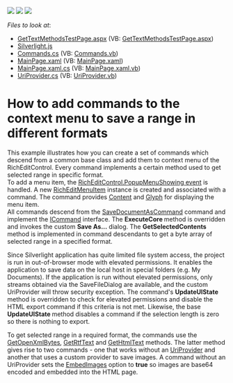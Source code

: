 <!-- default badges list -->
![](https://img.shields.io/endpoint?url=https://codecentral.devexpress.com/api/v1/VersionRange/128606417/12.2.4%2B)
[![](https://img.shields.io/badge/Open_in_DevExpress_Support_Center-FF7200?style=flat-square&logo=DevExpress&logoColor=white)](https://supportcenter.devexpress.com/ticket/details/E2731)
[![](https://img.shields.io/badge/📖_How_to_use_DevExpress_Examples-e9f6fc?style=flat-square)](https://docs.devexpress.com/GeneralInformation/403183)
<!-- default badges end -->
<!-- default file list -->
*Files to look at*:

* [GetTextMethodsTestPage.aspx](./CS/GetTextMethods.Web/GetTextMethodsTestPage.aspx) (VB: [GetTextMethodsTestPage.aspx](./VB/GetTextMethods.Web/GetTextMethodsTestPage.aspx))
* [Silverlight.js](./CS/GetTextMethods.Web/Silverlight.js)
* [Commands.cs](./CS/GetTextMethods/Commands.cs) (VB: [Commands.vb](./VB/GetTextMethods/Commands.vb))
* [MainPage.xaml](./CS/GetTextMethods/MainPage.xaml) (VB: [MainPage.xaml](./VB/GetTextMethods/MainPage.xaml))
* [MainPage.xaml.cs](./CS/GetTextMethods/MainPage.xaml.cs) (VB: [MainPage.xaml.vb](./VB/GetTextMethods/MainPage.xaml.vb))
* [UriProvider.cs](./CS/GetTextMethods/UriProvider.cs) (VB: [UriProvider.vb](./VB/GetTextMethods/UriProvider.vb))
<!-- default file list end -->
# How to add commands to the context menu to save a range in different formats 


<p>This example illustrates how you can create a set of commands which descend from a common base class and add them to context menu of the RichEditControl. Every command implements a certain method used to get selected range in specific format.<br />
To add a menu item, the <a href="http://documentation.devexpress.com/#WindowsForms/DevExpressXtraRichEditRichEditControl_PopupMenuShowingtopic"><u>RichEditControl.PopupMenuShowing event</u></a> is handled. A new <a href="http://documentation.devexpress.com/#Silverlight/clsDevExpressXtraRichEditMenuRichEditMenuItemtopic"><u>RichEditMenuItem</u></a> instance is created and associated with a command. The command provides <a href="http://documentation.devexpress.com/#Silverlight/DevExpressXpfBarsBarItem_Contenttopic"><u>Content</u></a> and <a href="http://documentation.devexpress.com/#Silverlight/DevExpressXpfBarsBarItem_Glyphtopic"><u>Glyph</u></a> for displaying the menu item.<br />
All commands descend from the <a href="http://documentation.devexpress.com/#Silverlight/clsDevExpressXtraRichEditCommandsSaveDocumentAsCommandtopic"><u>SaveDocumentAsCommand</u></a> command and implement the <a href="http://msdn.microsoft.com/en-us/library/system.windows.input.icommand.aspx"><u>ICommand</u></a> interface. The <strong>ExecuteCore </strong>method is overridden and invokes the custom <strong>Save As</strong><strong>...</strong> dialog. The <strong>GetSelectedContents</strong> method is implemented in command descendants to get a byte array of selected range in a specified format.</p><p>Since Silverlight application has quite limited file system access, the project is run in out-of-browser mode with elevated permissions. It enables the application to save data on the local host in special folders (e.g. My Documents). If the application is run without elevated permissions, only streams obtained via the SaveFileDialog are available, and the custom UriProvider will throw security exception. The command's <strong>UpdateUIState</strong><strong> </strong>method is overridden to check for elevated permissions and disable the HTML export command if this criteria is not met. Likewise, the base <strong>UpdateUIState </strong>method disables a command if the selection length is zero so there is nothing to export. </p><p>To get selected range in a required format, the commands use the <a href="http://documentation.devexpress.com/#CoreLibraries/DevExpressXtraRichEditAPINativeSubDocument_GetOpenXmlBytestopic"><u>GetOpenXmlBytes</u></a>, <a href="http://documentation.devexpress.com/#Silverlight/DevExpressXtraRichEditAPINativeSubDocument_GetRtfTexttopic"><u>GetRtfText</u></a> and <a href="http://documentation.devexpress.com/#CoreLibraries/DevExpressXtraRichEditAPINativeSubDocument_GetHtmlTexttopic"><u>GetHtmlText</u></a> methods. The latter method gives rise to two commands - one that works without an <a href="http://documentation.devexpress.com/#CoreLibraries/clsDevExpressXtraRichEditServicesIUriProvidertopic"><u>UriProvider</u></a> and another that uses a custom provider to save images. A command without an UriProvider sets the <a href="http://documentation.devexpress.com/#Silverlight/DevExpressXtraRichEditExportHtmlDocumentExporterOptions_EmbedImagestopic"><u>EmbedImages</u></a> option to <strong>true</strong> so images are base64 encoded and embedded into the HTML page.</p>

<br/>



